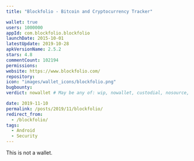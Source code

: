 ```yaml
---
title: "Blockfolio - Bitcoin and Cryptocurrency Tracker"

wallet: true
users: 1000000
appId: com.blockfolio.blockfolio
launchDate: 2015-10-01
latestUpdate: 2019-10-28
apkVersionName: 2.5.2
stars: 4.8
commentCount: 102194
permissions:
website: https://www.blockfolio.com/
repository:
icon: "images/wallet_icons/blockfolio.png"
bugbounty:
verdict: nowallet # May be any of: wip, nowallet, custodial, nosource, nonverifiable, verifiable, bounty, cert1, cert2, cert3

date: 2019-11-10
permalink: /posts/2019/11/blockfolio/
redirect_from:
  - /blockfolio/
tags:
  - Android
  - Security
---
```


This is not a wallet.
